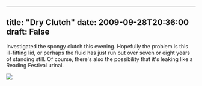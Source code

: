 
---
title: "Dry Clutch"
date: 2009-09-28T20:36:00
draft: False
---

Investigated the spongy clutch this evening.  Hopefully the problem is this ill-fitting lid, or perhaps the fluid has just run out over seven or eight years of standing still.  Of course, there's also the possibility that it's leaking like a Reading Festival urinal.

[<img src="http://danandtheduke.co.uk/uploaded_images/IMG_1832-760940.JPG"/>](http://danandtheduke.co.uk/uploaded_images/IMG_1832-760949.JPG)